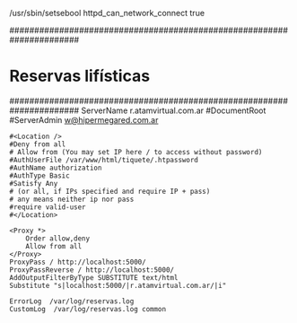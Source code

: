 





/usr/sbin/setsebool httpd_can_network_connect true


######################################################################
#   Reservas lifísticas
######################################################################
<VirtualHost r.atamvirtual.com.ar:80>
    ServerName r.atamvirtual.com.ar
    #DocumentRoot 
    #ServerAdmin w@hipermegared.com.ar
    
    #<Location />
    #Deny from all
    # Allow from (You may set IP here / to access without password)
    #AuthUserFile /var/www/html/tiquete/.htpassword
    #AuthName authorization
    #AuthType Basic
    #Satisfy Any 
    # (or all, if IPs specified and require IP + pass)
    # any means neither ip nor pass
    #require valid-user
    #</Location>
    
    <Proxy *>
        Order allow,deny
        Allow from all
    </Proxy>
    ProxyPass / http://localhost:5000/
    ProxyPassReverse / http://localhost:5000/
    AddOutputFilterByType SUBSTITUTE text/html
    Substitute "s|localhost:5000/|r.atamvirtual.com.ar/|i"

    ErrorLog  /var/log/reservas.log
    CustomLog  /var/log/reservas.log common
</VirtualHost>




